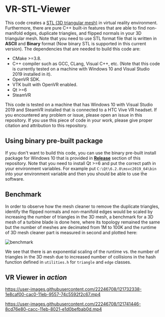 # VR-STL-Viewer

This code creates a [STL (3D triangular mesh)](https://en.wikipedia.org/wiki/STL_(file_format)) in virtual reality environment. Furthermore, there are pure C++ built-in features that are able to find non-manifold edges, duplicate triangles, and flipped normals in your 3D triangular mesh. Note that you need to use STL format file that is written in **ASCII** and **Binary** format (Now binary STL is supported in this current version). The dependencies that are needed to build this code are:
* CMake >=3.8.
* C++ compiler such as GCC, CLang, Visual C++, etc. (Note that this code is currently tested on a machine with Windows 10 and Visual Studio 2019 installed in it).
* OpenVR SDK.
* VTK built with OpenVR enabled.
* Qt >=6
* SteamVR

This code is tested on a machine that has Windows 10 with Visual Studio 2019 and SteamVR installed that is connected to a HTC Vive VR headset. If you encountered any problem or issue, please open an issue in this repository. If you use this piece of code in your work, please give proper citation and attribution to this repository.

## Using binary pre-built package

If you don't want to build this code, you can use the binary pre-built install package for Windows 10 that is provided in [**Release**](https://github.com/myousefi2016/VR-STL-Viewer/releases/download/1.0/VR.STL.Viewer.msi) section of this repository. Note that you need to install Qt >=6 and put the correct path in your environment variables. For example put `C:\Qt\6.2.0\msvc2019_64\bin` into your environment variable and then you should be able to use the software.

## Benchmark

In order to observe how the mesh cleaner to remove the duplicate triangles, identify the flipped normals and non-manifold edges would be scaled by increasing the number of triangles in the 3D mesh, a benchmark for a 3D mesh of a turbine blade is done here, where its topology remained the same but the number of meshes are decimated from 1M to 100K and the runtime of 3D mesh cleaner part is measured in second and plotted here:

![benchmark](https://user-images.githubusercontent.com/22246708/122986708-c5e5cd80-d36d-11eb-9fde-6f92165a34c1.png)

We see that there is an exponential scaling of the runtime vs. the number of triangles in the 3D mesh due to increased number of collisions in the hash function defined in `utilities.h` for `triangle` and `edge` classes.

## VR Viewer in *action*

https://user-images.githubusercontent.com/22246708/121732338-1e8caf00-cac0-11eb-9557-74c5592f2c67.mp4


https://user-images.githubusercontent.com/22246708/121741446-8cd76e80-cacc-11eb-8021-e1d0befbab0d.mp4

